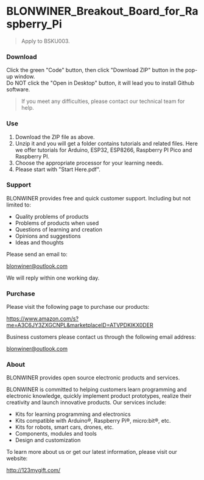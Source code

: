 # BLONWINER_Breakout_Board_for_Raspberry_Pi
> Apply to BSKU003.

### Download

Click the green "Code" button, then click "Download ZIP" button in the pop-up window.  
Do NOT click the "Open in Desktop" button, it will lead you to install Github software.

> If you meet any difficulties, please contact our technical team for help.

### Use

1. Download the ZIP file as above.
2. Unzip it and you will get a folder contains tutorials and related files.
   Here we offer tutorials for Arduino, ESP32, ESP8266, Raspberry PI Pico and Raspberry PI.
3. Choose the appropriate processor for your learning needs.
4. Please start with "Start Here.pdf".


### Support

BLONWINER provides free and quick customer support. Including but not limited to:

* Quality problems of products
* Problems of products when used
* Questions of learning and creation
* Opinions and suggestions
* Ideas and thoughts

Please send an email to:

[blonwiner@outlook.com](mailto:blonwiner@outlook.com)

We will reply within one working day.

### Purchase

Please visit the following page to purchase our products:

https://www.amazon.com/s?me=A3C6JY3ZXGCNPL&marketplaceID=ATVPDKIKX0DER

Business customers please contact us through the following email address:

[blonwiner@outlook.com](mailto:blonwiner@outlook.com)

### About

BLONWINER provides open source electronic products and services.

BLONWINER is committed to helping customers learn programming and electronic knowledge, quickly implement product prototypes, realize their creativity and launch innovative products. Our services include:

* Kits for learning programming and electronics
* Kits compatible with Arduino®, Raspberry Pi®, micro:bit®, etc.
* Kits for robots, smart cars, drones, etc.
* Components, modules and tools
* Design and customization

To learn more about us or get our latest information, please visit our website:

http://123mygift.com/
